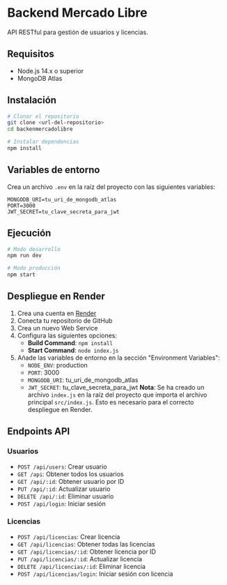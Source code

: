 # Backend Mercado Libre

API RESTful para gestión de usuarios y licencias.

## Requisitos

- Node.js 14.x o superior
- MongoDB Atlas

## Instalación

```bash
# Clonar el repositorio
git clone <url-del-repositorio>
cd backenmercadolibre

# Instalar dependencias
npm install
```

## Variables de entorno

Crea un archivo `.env` en la raíz del proyecto con las siguientes variables:

```
MONGODB_URI=tu_uri_de_mongodb_atlas
PORT=3000
JWT_SECRET=tu_clave_secreta_para_jwt
```

## Ejecución

```bash
# Modo desarrollo
npm run dev

# Modo producción
npm start
```

## Despliegue en Render

1. Crea una cuenta en [Render](https://render.com/)
2. Conecta tu repositorio de GitHub
3. Crea un nuevo Web Service
4. Configura las siguientes opciones:
   - **Build Command**: `npm install`
   - **Start Command**: `node index.js`
5. Añade las variables de entorno en la sección "Environment Variables":
   - `NODE_ENV`: production
   - `PORT`: 3000
   - `MONGODB_URI`: tu_uri_de_mongodb_atlas
   - `JWT_SECRET`: tu_clave_secreta_para_jwt
**Nota**: Se ha creado un archivo `index.js` en la raíz del proyecto que importa el archivo principal `src/index.js`. Esto es necesario para el correcto despliegue en Render.

## Endpoints API

### Usuarios

- `POST /api/users`: Crear usuario
- `GET /api`: Obtener todos los usuarios
- `GET /api/:id`: Obtener usuario por ID
- `PUT /api/:id`: Actualizar usuario
- `DELETE /api/:id`: Eliminar usuario
- `POST /api/login`: Iniciar sesión

### Licencias

- `POST /api/licencias`: Crear licencia
- `GET /api/licencias`: Obtener todas las licencias
- `GET /api/licencias/:id`: Obtener licencia por ID
- `PUT /api/licencias/:id`: Actualizar licencia
- `DELETE /api/licencias/:id`: Eliminar licencia
- `POST /api/licencias/login`: Iniciar sesión con licencia